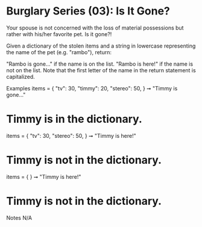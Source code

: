# Burglary Series (03): Is It Gone?

Your spouse is not concerned with the loss of material possessions but rather with his/her favorite pet. Is it gone?!

Given a dictionary of the stolen items and a string in lowercase representing the name of the pet (e.g. "rambo"), return:

"Rambo is gone..." if the name is on the list.
"Rambo is here!" if the name is not on the list.
Note that the first letter of the name in the return statement is capitalized.

Examples
items = {
"tv": 30,
"timmy": 20,
"stereo": 50,
} ➞ "Timmy is gone..."

# Timmy is in the dictionary.

items = {
"tv": 30,
"stereo": 50,
} ➞ "Timmy is here!"

# Timmy is not in the dictionary.

items = { } ➞ "Timmy is here!"

# Timmy is not in the dictionary.

Notes
N/A
